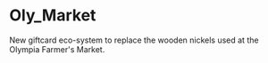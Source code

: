 # Oly_Market
 New giftcard eco-system to replace the wooden nickels used at the Olympia Farmer's Market. 
